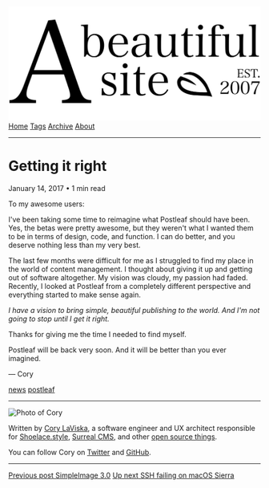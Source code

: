<a href="../../index.html" class="header-link"><img src="../../images/logos/wordmark.svg" alt="A Beautiful Site" class="wordmark" /></a> <a href="../../index.html" class="nav-item">Home</a> <a href="../../tags/index.html" class="nav-item">Tags</a> <a href="../index.html" class="nav-item">Archive</a> <a href="../../about/index.html" class="nav-item">About</a>

------------------------------------------------------------------------

Getting it right
================

January 14, 2017 • 1 min read

To my awesome users:

I've been taking some time to reimagine what Postleaf should have been. Yes, the betas were pretty awesome, but they weren't what I wanted them to be in terms of design, code, and function. I can do better, and you deserve nothing less than my very best.

The last few months were difficult for me as I struggled to find my place in the world of content management. I thought about giving it up and getting out of software altogether. My vision was cloudy, my passion had faded. Recently, I looked at Postleaf from a completely different perspective and everything started to make sense again.

*I have a vision to bring simple, beautiful publishing to the world. And I'm not going to stop until I get it right.*

Thanks for giving me the time I needed to find myself.

Postleaf will be back very soon. And it will be better than you ever imagined.

— Cory

<a href="../../tags/news/index.html" class="post-tag">news</a> <a href="../../tags/postleaf/index.html" class="post-tag">postleaf</a>

------------------------------------------------------------------------

<img src="http://0.gravatar.com/avatar/bf1b3b95fd5b096a3592247c29667b33?s=512" alt="Photo of Cory" class="avatar avatar-small" />

Written by [Cory LaViska](../../index-4.html), a software engineer and UX architect responsible for [Shoelace.style](https://shoelace.style/), [Surreal CMS](https://www.surrealcms.com/), and other [open source things](https://github.com/claviska).

You can follow Cory on [Twitter](https://twitter.com/claviska) and [GitHub](https://github.com/claviska).

------------------------------------------------------------------------

<a href="../simpleimage-3/index.html" class="post-nav-previous"><span class="small">Previous post</span> SimpleImage 3.0</a> <a href="../ssh-failing-on-macos-sierra/index.html" class="post-nav-next"><span class="small">Up next</span> SSH failing on macOS Sierra</a>
